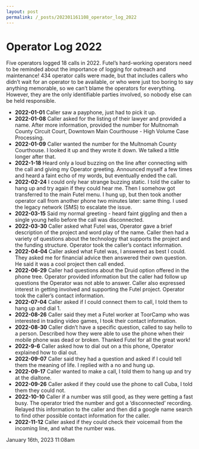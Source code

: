 ```yaml
---
layout: post
permalink: /_posts/202301161108_operator_log_2022
---
```


# Operator Log 2022

Five operators logged 18 calls in 2022. Futel&rsquo;s hard-working operators need to be reminded about the importance of logging for outreach and maintenance! 434 operator calls were made, but that includes callers who didn&rsquo;t wait for an operator to be available, or who were just too boring to say anything memorable, so we can&rsquo;t blame the operators for everything. However, they are the only identifiable parties involved, so nobody else can be held responsible.



<ul>
<li><strong>2022-01-01</strong> Caller saw a payphone, just had to pick it up.</li>
<li><strong>2022-01-08</strong> Caller asked for the listing of their lawyer and provided a name.  After more information, provided the number for Multnomah County Circuit Court, Downtown Main Courthouse - High Volume Case Processing.</li>
<li><strong>2022-01-09</strong> Caller wanted the number for the Multnomah County Courthouse. I looked it up and they wrote it down. We talked a little longer after that.</li>
<li><strong>2022-1-18</strong> Heard only a loud buzzing on the line after connecting with the call and giving my Operator greeting.  Announced myself a few times and heard a faint echo of my words, but eventually ended the call.</li>
<li><strong>2022-02-24</strong> I could only hear strange buzzing static.  I told the caller to hang up and try again if they could hear me.  Then I somehow got transferred to the main Futel menu.  I hung up, but then took another operator call from another phone two minutes later: same thing. I used the legacy network (SMS) to escalate the issue.</li>
<li><strong>2022-03-15</strong> Said my normal greeting - heard faint giggling and then a single young hello before the call was disconnected.</li>
<li><strong>2022-03-30</strong> Caller asked what Futel was, Operator gave a brief description of the project and word play of the name.  Caller then had a variety of questions about the technology that supports the project and the funding structure.  Operator took the caller&rsquo;s contact information.</li>
<li><strong>2022-04-04</strong> Caller asked what Futel was, I answered as best I could. They asked me for financial advice then answered their own question. He said it was a cool project then call ended.</li>
<li><strong>2022-06-29</strong> Caller had questions about the Druid option offered in the phone tree.  Operator provided information but the caller had follow up questions the Operator was not able to answer.  Caller also expressed interest in getting involved and supporting the Futel project.  Operator took the caller&rsquo;s contact information.</li>
<li><strong>2022-07-04</strong> Caller asked if I could connect them to call, I told them to hang up and dial 1.</li>
<li><strong>2022-08-26</strong> Caller said they met a Futel worker at ToorCamp who was interested in trading video games, I took their contact information.</li>
<li><strong>2022-08-30</strong> Caller didn&rsquo;t have a specific question, called to say hello to a person.  Described how they were able to use the phone when their mobile phone was dead or broken.  Thanked Futel for all the great work!</li>
<li><strong>2022-9-6</strong> Caller asked how to dial out on a this phone, Operator explained how to dial out.</li>
<li><strong>2022-09-07</strong> Caller said they had a question and asked if I could tell them the meaning of life. I replied with a no and hung up.</li>
<li><strong>2022-09-17</strong> Caller wanted to make a call, I told them to hang up and try at the dialtone.</li>
<li><strong>2022-09-26</strong> Caller asked if they could use the phone to call Cuba, I told them they could not.</li>
<li><strong>2022-10-10</strong> Caller if a number was still good, as they were getting a fast busy.  The operator tried the number and got a &lsquo;disconnected&rsquo; recording.  Relayed this information to the caller and then did a google name search to find other possible contact information for the caller.</li>
<li><strong>2022-11-12</strong> Caller asked if they could check their voicemail from the incoming line, and what the number was.</li>
</ul>

<div id="footer">
<span id="timestamp"> January 16th, 2023 11:08am </span>
</div>
